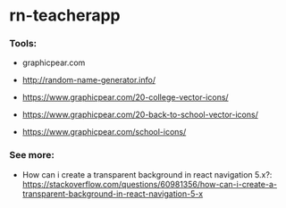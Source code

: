 # rn-teacherapp

### Tools:

- graphicpear.com

- http://random-name-generator.info/

- https://www.graphicpear.com/20-college-vector-icons/

- https://www.graphicpear.com/20-back-to-school-vector-icons/

- https://www.graphicpear.com/school-icons/

### See more:

- How can i create a transparent background in react navigation 5.x?: https://stackoverflow.com/questions/60981356/how-can-i-create-a-transparent-background-in-react-navigation-5-x
